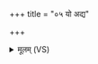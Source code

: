+++
title = "०५ यो अद्य"

+++
<details><summary>मूलम् (VS)</summary>

यो अ॒द्य स्ते॒न आय॑ति॒ स संपि॑ष्टो॒ अपा॑यति। प॒थाम॑पध्वं॒सेनै॒त्विन्द्रो॒ वज्रे॑ण हन्तु॒ तम् ॥
</details>